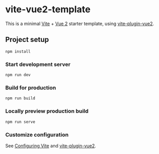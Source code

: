 # vite-vue2-template

This is a minimal [Vite](https://vitejs.dev/) + [Vue 2](https://vuejs.org/) starter template, using [vite-plugin-vue2](https://github.com/underfin/vite-plugin-vue2).

## Project setup
```
npm install
```

### Start development server
```
npm run dev
```

### Build for production
```
npm run build
```

### Locally preview production build
```
npm run serve
```

### Customize configuration
See [Configuring Vite](https://vitejs.dev/config/) and [vite-plugin-vue2](https://github.com/underfin/vite-plugin-vue2).

